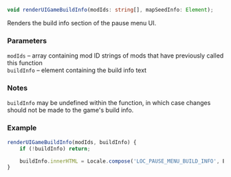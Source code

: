 ```ts
void renderUIGameBuildInfo(modIds: string[], mapSeedInfo: Element);
```

Renders the build info section of the pause menu UI.

### Parameters

`modIds`    &ndash; array containing mod ID strings of mods that have previously called this function <br>
`buildInfo` &ndash; element containing the build info text <br>

### Notes

`buildInfo` may be undefined within the function, in which case changes should not be made to the game's build info.


### Example

```js
renderUIGameBuildInfo(modIds, buildInfo) {
    if (!buildInfo) return;

    buildInfo.innerHTML = Locale.compose('LOC_PAUSE_MENU_BUILD_INFO', BuildInfo.version.display);
}
```

